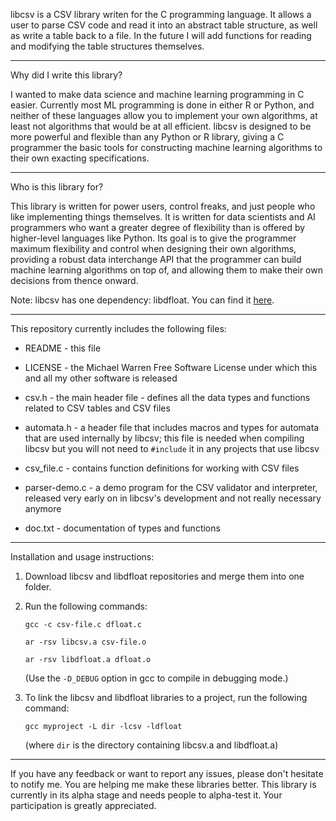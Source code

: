 libcsv is a CSV library writen for the C programming language. It allows
a user to parse CSV code and read it into an abstract table structure,
as well as write a table back to a file. In the future I will add
functions for reading and modifying the table structures themselves.

---------------------------------------------------------------------------

Why did I write this library?

I wanted to make data science and machine learning programming in C
easier. Currently most ML programming is done in either R or Python,
and neither of these languages allow you to implement your own
algorithms, at least not algorithms that would be at all efficient. libcsv
is designed to be more powerful and flexible than any Python or R library,
giving a C programmer the basic tools for constructing machine learning
algorithms to their own exacting specifications.

---------------------------------------------------------------------------

Who is this library for?

This library is written for power users, control freaks, and just people
who like implementing things themselves. It is written for data scientists
and AI programmers who want a greater degree of flexibility than is
offered by higher-level languages like Python. Its goal is to give the
programmer maximum flexibility and control when designing their own
algorithms, providing a robust data interchange API that the programmer
can build machine learning algorithms on top of, and allowing them to
make their own decisions from thence onward.

Note: libcsv has one dependency: libdfloat. You can find it
[here](https://github.com/PsychoCod3r/libdfloat).

---------------------------------------------------------------------------

This repository currently includes the following files:

- README - this file

- LICENSE - the Michael Warren Free Software License under which this and
  all my other software is released

- csv.h - the main header file - defines all the data types and functions
  related to CSV tables and CSV files

- automata.h - a header file that includes macros and types for automata
  that are used internally by libcsv; this file is needed when compiling
  libcsv but you will not need to `#include` it in any projects that use
  libcsv

- csv_file.c - contains function definitions for working with CSV files

- parser-demo.c - a demo program for the CSV validator and interpreter,
  released very early on in libcsv's development and not really necessary
  anymore

- doc.txt - documentation of types and functions

---------------------------------------------------------------------------

Installation and usage instructions:

1. Download libcsv and libdfloat repositories and merge them into
   one folder.

2. Run the following commands:

   `gcc -c csv-file.c dfloat.c`

   `ar -rsv libcsv.a csv-file.o`

   `ar -rsv libdfloat.a dfloat.o`

   (Use the `-D_DEBUG` option in gcc to compile in debugging mode.)

3. To link the libcsv and libdfloat libraries to a project, run the
   following command:

   `gcc myproject -L dir -lcsv -ldfloat`

   (where `dir` is the directory containing libcsv.a and libdfloat.a)

---------------------------------------------------------------------------

If you have any feedback or want to report any issues, please don't
hesitate to notify me. You are helping me make these libraries
better. This library is currently in its alpha stage and needs people
to alpha-test it. Your participation is greatly appreciated.

